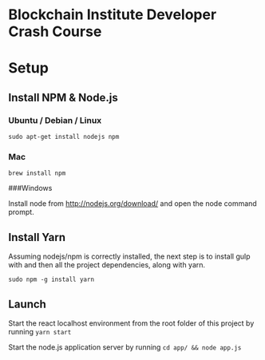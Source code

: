 # Blockchain Institute Developer Crash Course

# Setup

## Install NPM & Node.js

### Ubuntu / Debian / Linux

```sudo apt-get install nodejs npm```

### Mac 

```brew install npm```

###Windows

Install node from http://nodejs.org/download/ and open the node command prompt.

## Install Yarn

Assuming nodejs/npm is correctly installed, the next step is to install gulp with and then all the project dependencies, along with yarn.

```sudo npm -g install yarn```


## Launch

Start the react localhost environment from the root folder of this project by running `yarn start`

Start the node.js application server by running `cd app/ && node app.js`




